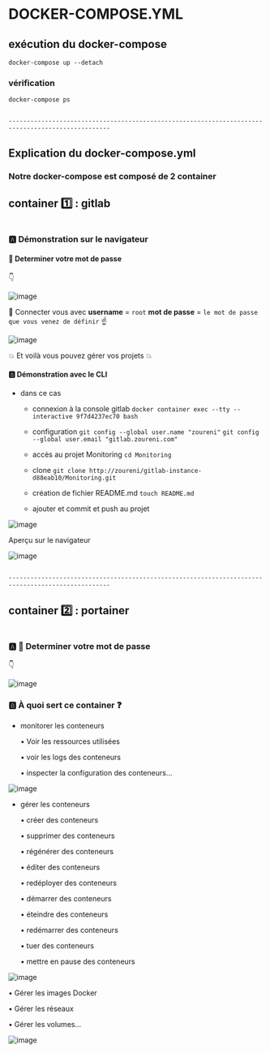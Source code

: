# DOCKER-COMPOSE.YML

## exécution du docker-compose

`docker-compose up --detach`

### vérification 

`docker-compose ps`
```

```

`--------------------------------------------------------------------------------------------------`
## Explication du docker-compose.yml

### Notre docker-compose est composé de 2 container

## container :one: : gitlab
```
```
### :a: Démonstration sur le navigateur

#### :volcano: Determiner votre mot de passe

:point_down:

![image](images/mdp_gitlab.png)

:speech_balloon: Connecter vous avec **username** = `root` **mot de passe** = `le mot de passe que vous venez de définir` :point_up:

![image](images/login.png)

:boom: Et voilà vous pouvez gérer vos projets :boom:

#### :b: Démonstration avec le CLI

- dans ce cas

   - connexion à la console gitlab `docker container exec --tty --interactive 9f7d4237ec70 bash`
   
   - configuration `git config --global user.name "zoureni"` `git config --global user.email "gitlab.zoureni.com"`
   
   - accès au projet Monitoring `cd Monitoring`
   
   - clone  `git clone http://zoureni/gitlab-instance-d88eab10/Monitoring.git`
   
   - création de fichier README.md `touch README.md`
   
   - ajouter et commit et push au projet

![image](images/projet.png)  
 
Aperçu sur le navigateur

![image](images/projet1.png) 

```

```
`--------------------------------------------------------------------------------------------------`
## container :two: : portainer
```
```

### :a: :volcano: Determiner votre mot de passe

:point_down:

![image](images/mdp_portainer.png)

### :b: À quoi sert ce container :question:

- monitorer les conteneurs

   • Voir les ressources utilisées
   
   •	voir les logs des conteneurs
   
   •	inspecter la configuration des conteneurs…
   
![image](images/logs.png)

- gérer les conteneurs

   •	créer des conteneurs
   
   •	supprimer des conteneurs
   
   •	régénérer des conteneurs
   
   •	éditer des conteneurs
   
   •	redéployer des conteneurs
   
   •	démarrer des conteneurs
   
   •	éteindre des conteneurs
   
   •	redémarrer des conteneurs
   
   •	tuer des conteneurs
   
   •	mettre en pause des conteneurs
   
![image](images/start.png)

•	Gérer les images Docker

•	Gérer les réseaux

•	Gérer les volumes…

![image](images/gestion.png)

 
